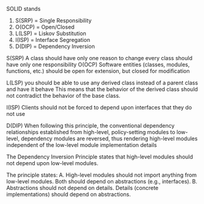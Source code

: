 SOLID stands 
1)	S(SRP) = Single Responsibility 
2)	O(OCP)  = Open/Closed 
3)	L(LSP)  = Liskov Substitution 
4)	I(ISP)  = Interface Segregation 
5)	D(DIP)  = Dependency Inversion 


S(SRP) 
A class should have only one reason to change
every class should have only one responsibility
O(OCP) 
Software entities (classes, modules, functions, etc.)  should be open for extension, but closed for modification

L(LSP) 
 you should be able to use any derived class instead of a parent class and have it behave 
This means that the behavior of the derived class should not contradict the behavior of the base class.

I(ISP) 
Clients should not be forced to depend upon interfaces that they do not use

D(DIP) 
When following this principle, the conventional dependency relationships established from high-level, policy-setting modules to low-level, dependency modules are reversed, thus rendering high-level modules independent of the low-level module implementation details

The Dependency Inversion Principle states that high-level modules should not depend upon low-level modules.

The principle states:
A.	High-level modules should not import anything from low-level modules. Both should depend on abstractions (e.g., interfaces).
B.	Abstractions should not depend on details. Details (concrete implementations) should depend on abstractions.


